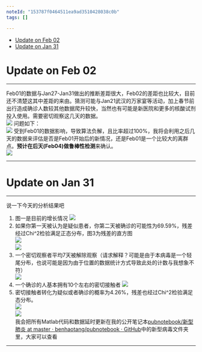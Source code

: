 ```yaml
---
noteId: "153787f0464511ea9ad3510428038c0b"
tags: []

---
```

- [Update on Feb 02](#update-on-feb-02)
- [Update on Jan 31](#update-on-jan-31)

# Update on Feb 02
   
---
Feb01的数据与Jan27-Jan31做出的推断差距很大，Feb02的差距也比较大，目前还不清楚这其中差距的来由。猜测可能与Jan21武汉的万家宴等活动，加上春节前出行造成确诊人数较其他数据爬升较快，当然也有可能是新医院和更多的核酸试剂投入使用。需要密切观察这几天的数据。    
![](.notebook/assets/images/2db3401909fe9cc5b2c638c9a34f2973.png)
问题如下：   
![](.notebook/assets/images/45b46df60c44cdbc03af7c438bc52865.png)
受到Feb01的数据影响，导致算法负解，且比率超过100%，我将会利用之后几天的数据来评估是否是Feb01开始后的新情况，还是Feb01是一个比较大的离群点。**预计在后天(Feb04)做鲁棒性检测**来确认。   
![](notebook:/assets/images/95c7ab60f67d6f1065340ac1810b7b12.png)
   
---
    
# Update on Jan 31
     
---
说一下今天的分析结果吧   
1. 图一是目前的增长情况
![](.notebook/assets/images/99e021cd6234c3e6ad6b3994bb67dae0.png)
2. 如果你第一天被认为是疑似患者，你第二天被确诊的可能性为69.59%，残差经过Chi^2检验满足正态分布，图3为残差的直方图   
![](.notebook/assets/images/432b7efec5a03bf7f9f64c052171ae7f.png)   
![](.notebook/assets/images/ab504dcb512386e6b621d1f25699038d.png)   
3. 一个密切观察者平均7天被解除观察（请求解释？可能是由于本病毒是一个轻尾分布，也说可能是因为由于位置的数据统计方式导致此处的计数与我想象不符）   
![](.notebook/assets/images/fa0489806849aaa10e3823f45a3b6896.png)
4. 一个确诊的人基本拥有10个左右的密切接触者
![](.notebook/assets/images/22727d6125aa35a2ef394e7a00ea5c29.png)   
5. 密切接触者转化为疑似或者确诊的概率为4.26%，残差也经过Chi^2检验满足态分布。   
![](.notebook/assets/images/4b122f88e605fb0b81bd03b49b5bca29.png)   
![](.notebook/assets/images/700136213dc79466a6cf8fac989e92bc.png)   
我会把所有Matlab代码和数据延时更新在我的公开笔记本[pubnotebook/新型肺炎 at master · benhaotang/pubnotebook · GitHub](https://github.com/benhaotang/pubnotebook/tree/master/%E6%96%B0%E5%9E%8B%E8%82%BA%E7%82%8E)中的新型病毒文件夹里，大家可以查看    

---